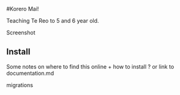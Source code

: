 #Korero Mai!

Teaching Te Reo to 5 and 6 year old.

Screenshot


## Install

Some notes on where to find this online + how to install ? or link to documentation.md  

migrations

